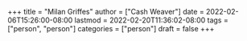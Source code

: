 +++
title = "Milan Griffes"
author = ["Cash Weaver"]
date = 2022-02-06T15:26:00-08:00
lastmod = 2022-02-20T11:36:02-08:00
tags = ["person", "person"]
categories = ["person"]
draft = false
+++
